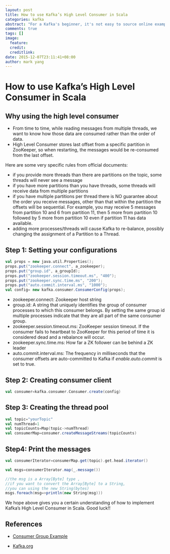 ```yaml
---
layout: post
title: How to use Kafka’s High Level Consumer in Scala
categories: kafka
abstract: "For a Kafka's beginner, it's not easy to source online examples that demonstrate how to use High Level Consumer API with Scala. So, here you are, below is a short introduction of this."
comments: true
tags: []
image:
  feature:
  credit: 
  creditlink: 
date: 2015-12-07T23:11:41+08:00
author: mark yang
---
```

# How to use Kafka’s High Level Consumer in Scala

## Why using the high level consumer

 * From time to time, while reading messages from multiple threads, we want to know how those data are consumed rather than the order of data.
 * High Level Consumer stores last offset from a specific partition in ZooKeeper, so when restarting, the messages would be re-consumed from the last offset.
 
Here are some very specific rules from official documents:

* if you provide more threads than there are partitions on the topic, some threads will never see a message
* if you have more partitions than you have threads, some threads will receive data from multiple partitions
* if you have multiple partitions per thread there is NO guarantee about the order you receive messages, other than that within the partition the offsets will be sequential. For example, you may receive 5 messages from partition 10 and 6 from partition 11, then 5 more from partition 10 followed by 5 more from partition 10 even if partition 11 has data available.
* adding more processes/threads will cause Kafka to re-balance, possibly changing the assignment of a Partition to a Thread.


## Step 1:  Setting your configurations

```scala
val props = new java.util.Properties();
props.put("zookeeper.connect", a_zookeeper);
props.put("group.id", a_groupId);
props.put("zookeeper.session.timeout.ms", "400");
props.put("zookeeper.sync.time.ms", "200");
props.put("auto.commit.interval.ms", "1000");
val config= new kafka.consumer.ConsumerConfig(props);
```

 - zookeeper.connect: Zookeeper host string
 - group.id: 	A string that uniquely identifies the group of consumer processes to which this consumer belongs. By setting the same group id multiple processes indicate that they are all part of the same consumer group.
 - zookeeper.session.timeout.ms: ZooKeeper session timeout. If the consumer fails to heartbeat to ZooKeeper for this period of time it is considered dead and a rebalance will occur.
 - zookeeper.sync.time.ms: How far a ZK follower can be behind a ZK leader
 - auto.commit.interval.ms: The frequency in milliseconds that the consumer offsets are auto-committed to Kafka if *enable.auto.commit* is set to true.

## Step 2: Creating consumer client 

```scala
val consumer=kafka.consumer.Consumer.create(config)
```


## Step 3: Creating the thread pool

```scala
val topic="yourTopic"
val numThread=1
val topicCounts=Map(topic->numThread)
val consumerMap=consumer.createMessageStreams(topicCounts)
```
## Step4: Print the messages

```scala
val consumerIterator=consumerMap.get(topic).get.head.iterator()  

val msgs=consumerIterator.map(_.message())

//the msg is a Array[Byte] type , 
//if you want to convert the Array[Byte] to a String, 
//you can using the new String(bytes)
msgs.foreach(msg=>println(new String(msg)))
```
We hope above gives you a certain understanding of how to implement Kafka’s High Level Consumer in Scala.
Good luck!!

## References
* [Consumer Group Example](https://cwiki.apache.org/confluence/display/KAFKA/Consumer+Group+Example)

* [Kafka.org](http://kafka.apache.org/)
